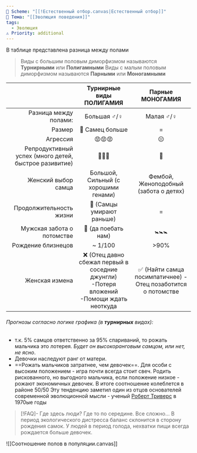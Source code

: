 ```yaml
---
📅 Scheme: "[[!Естественный отбор.canvas|Естественный отбор]]"
📌 Тема: "[[Эволюция поведения]]"
tags:
  - Эволюция
⚠️ Priority: additional
---
```


В таблице представлена разница между полами

>Виды с большим половым диморфизмом называются **Турнирными** или **Полигамными**
>Виды с малым половым диморфизмом называются **Парными** или **Моногамными**

|                                                       |                              Турнирные виды     **ПОЛИГАМИЯ**                              |                      Парные **МОНОГАМИЯ**                      |
| -----------------------------------------------------:|:------------------------------------------------------------------------------------------:|:--------------------------------------------------------------:|
|                                 Разница между полами: |                                       Большая ♂️/♀️                                        |                          Малая ♂️/♀️                           |
|                                                Размер |                                      💪 Самец больше                                       |                               =                                |
|                                              Агрессия |                                           😡😡😡                                           |                               😐                               |
| Репродуктивный успех (много детей, быстрое разивитие) |                                           🐰🐰🐰                                           |                               🐰                               |
|                                   Женский выбор самца |                            Большой, Сильный (с хорошими генами)                            |             Фембой, Женоподобный (забота о детях)              |
|                               Продолжительность жизни |                                 🧓 (Самцы умирают раньше)                                  |                               =                                |
|                            Мужская забота о потомстве |                                   🙈    (да поебать нам)                                   |                             🚼🚼🚼                             |
|                                    Рождение близнецов |                                          ~ 1/100                                           |                              >90%                              |
|                                        Женская измена | ❌  (Отец давно сбежал первый в соседние джунгли)  -Потеря вложений -Помощи ждать неоткуда | ✅  (Найти самца посимпатичнее) - Отец позаботится о потомстве |

###### Прогнозы согласно логике графика (в **турнирных** видах):
- т.к. 5% самцов  ответственно за 95% спариваний, то рожать мальчика это лотерея. _Будет он высокоранговым самцом, или нет, не ясно_.
- Девочки наследуют ранг от матери.
- ==Рожать мальчиков затратнее, чем девочек==. Для особи с высоким положением - игра почти всегда стоит свеч. Родить рискованного, но выгодного мальчика, если положение низкое - рожают экономичных девочек. В итоге соотношение колеблется в районе 50/50
Эту тенденцию заметил один из отцов основателей современной эволюционной мысли - ученый [Роберт Триверс](https://ru.wikipedia.org/wiki/Триверс,_Роберт) в 1970ые годы

>[!FAQ]- Где здесь люди? 
>Где то по середине. Все сложно...
В период экологического дистресса баланс склонится в сторону рождения самок. У людей в период голода, нехватки пищи всегда рождается больше девочек.

![[Соотношение полов в популяции.canvas]]

